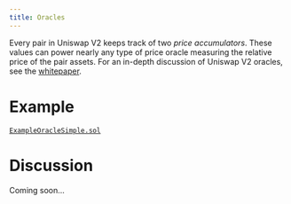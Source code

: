 ```yaml
---
title: Oracles
---
```


Every pair in Uniswap V2 keeps track of two _price accumulators_. These values can power nearly any type of price oracle measuring the relative price of the pair assets. For an in-depth discussion of Uniswap V2 oracles, see the <a href='/whitepaper.pdf' target='_blank' rel='noopener noreferrer'>whitepaper</a>.

# Example

[`ExampleOracleSimple.sol`](https://github.com/Uniswap/uniswap-v2-periphery/blob/master/contracts/ExampleOracleSimple.sol)

# Discussion

Coming soon...